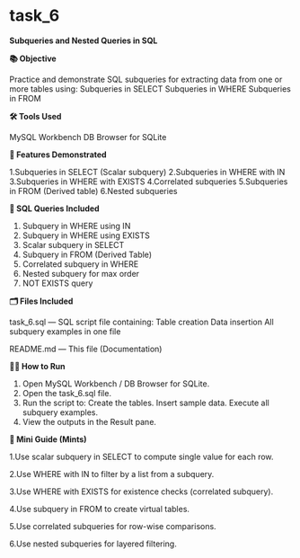 # task_6

**Subqueries and Nested Queries in SQL**


 **📚 Objective**
 
 Practice and demonstrate SQL subqueries for extracting data from one or more tables using:
 Subqueries in SELECT
 Subqueries in WHERE
 Subqueries in FROM

**🛠️ Tools Used**

 MySQL Workbench 
 DB Browser for SQLite

**🚀 Features Demonstrated**

1.Subqueries in SELECT (Scalar subquery)
2.Subqueries in WHERE with IN
3.Subqueries in WHERE with EXISTS
4.Correlated subqueries
5.Subqueries in FROM (Derived table)
6.Nested subqueries

**📜 SQL Queries Included**

1. Subquery in WHERE using IN
2. Subquery in WHERE using EXISTS
3. Scalar subquery in SELECT
4. Subquery in FROM (Derived Table)
5. Correlated subquery in WHERE
6. Nested subquery for max order
7. NOT EXISTS query

**🗂️ Files Included**

task_6.sql — SQL script file containing:
Table creation
Data insertion
All subquery examples in one file

README.md — This file (Documentation)

**🏃‍♂️ How to Run**

1. Open MySQL Workbench / DB Browser for SQLite.
2. Open the task_6.sql file.
3. Run the script to:
Create the tables.
Insert sample data.
Execute all subquery examples.
4. View the outputs in the Result pane.

**📑 Mini Guide (Mints)**

1.Use scalar subquery in SELECT to compute single value for each row.

2.Use WHERE with IN to filter by a list from a subquery.


3.Use WHERE with EXISTS for existence checks (correlated subquery).

4.Use subquery in FROM to create virtual tables.

5.Use correlated subqueries for row-wise comparisons.

6.Use nested subqueries for layered filtering.
